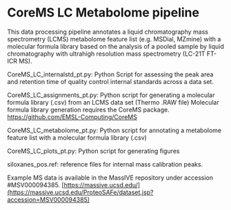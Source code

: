 # CoreMS LC Metabolome pipeline
This data processing pipeline annotates a liquid chromatography mass spectrometry (LCMS) metabolome feature list (e.g. MSDial, MZmine) with a molecular formula library based on the analysis of a pooled sample by liquid chromatography with ultrahigh resolution mass spectrometry (LC-21T FT-ICR MS).

CoreMS_LC_internalstd_pt.py:
Python Script for assessing the peak area and retention time of quality control internal standards across a data set. 

CoreMS_LC_assignments_pt.py:
Python script for generating a molecular formula library (.csv) from an LCMS data set (Thermo .RAW file)
Molecular formula library generation requires the CoreMS package.
https://github.com/EMSL-Computing/CoreMS

CoreMS_LC_metabolome_pt.py:
Python script for annotating a metabolome feature list with a molecular formula library (.csv)

CoreMS_LC_plots_pt.py:
Python script for generating figures

siloxanes_pos.ref:
reference files for internal mass calibration peaks. 

Example MS data is available in the MassIVE repository under accession #MSV000094385. 
[https://massive.ucsd.edu/](https://massive.ucsd.edu/ProteoSAFe/dataset.jsp?accession=MSV000094385)
